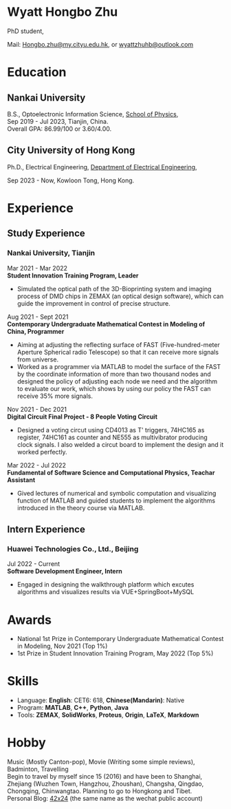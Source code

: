 # Wyatt Hongbo Zhu

PhD student,

Mail: Hongbo.zhu@my.cityu.edu.hk, or wyattzhuhb@outlook.com

# Education
## Nankai University
B.S., Optoelectronic Information Science, [School of Physics](https://physics.nankai.edu.cn/),  
Sep 2019 - Jul 2023, Tianjin, China.  
Overall GPA: 86.99/100 or 3.60/4.00.

## City University of Hong Kong

Ph.D., Electrical Engineering, [Department of Electrical Engineering](https://www.ee.cityu.edu.hk/),

Sep 2023 - Now, Kowloon Tong, Hong Kong.

# Experience
## Study Experience
### Nankai University, Tianjin
Mar 2021 - Mar 2022 \
**Student Innovation Training Program, Leader**

- Simulated the optical path of the 3D-Bioprinting system and imaging process of DMD chips in ZEMAX (an optical design software), which can guide the improvement in 
control of precise structure.

Aug 2021 - Sept 2021 \
**Contemporary Undergraduate Mathematical Contest in Modeling of China, Programmer**
- Aiming at adjusting the reflecting surface of FAST (Five-hundred-meter Aperture Spherical radio Telescope) so that it can receive more signals from universe.
- Worked as a programmer via MATLAB to model the surface of the FAST by the coordinate information of more than two thousand nodes and designed the policy of adjusting each node we need and the algorithm to evaluate our work, which shows by using our policy the FAST can receive 35% more signals.

Nov 2021 - Dec 2021 \
**Digital Circuit Final Project - 8 People Voting Circuit**
- Designed a voting circut using CD4013 as T' triggers, 74HC165 as register, 74HC161 as counter and NE555 as multivibrator producing clock signals. I also welded a circut board to implement the design and it worked perfectly.

Mar 2022 - Jul 2022 \
**Fundamental of Software Science and Computational Physics, Teachar Assistant**
- Gived lectures of numerical and symbolic computation and visualizing function of MATLAB and guided students to implement the algorithms introduced in the theory course via MATLAB.

## Intern Experience
### Huawei Technologies Co., Ltd., Beijing
Jul 2022 - Current \
**Software Development Engineer, Intern**
- Engaged in designing the walkthrough platform which excutes algorithms and visualizes results via VUE+SpringBoot+MySQL

# Awards
- National 1st Prize in Contemporary Undergraduate Mathematical Contest in Modeling, Nov 2021 (Top 1%)
- 1st Prize in Student Innovation Training Program, May 2022 (Top 5%)

# Skills
- Language: **English**: CET6: 618, **Chinese(Mandarin)**: Native
- Program: **MATLAB**, **C++**, **Python**, **Java**
- Tools: **ZEMAX**, **SolidWorks**, **Proteus**, **Origin**, **LaTeX**, **Markdown**

# Hobby
Music (Mostly Canton-pop), Movie (Writing some simple reviews), Badminton, Travelling \
Begin to travel by myself since 15 (2016) and have been to Shanghai, Zhejiang (Wuzhen Town, Hangzhou, Zhoushan), Changsha, Qingdao, Chongqing, Chinwangtao. Planning to go to Hongkong and Tibet.\
Personal Blog: [42x24](https://42x24.fun) (the same name as the wechat public account)
